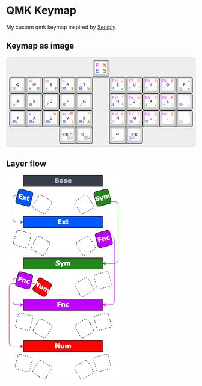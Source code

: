 # QMK Keymap

My custom qmk keymap inspired by [Seniply](https://stevep99.github.io/seniply/)

## Keymap as image
![keyboard-layout](keyboard-layout.png)

## Layer flow
![keyboard-layout](layer-flow.drawio.png)